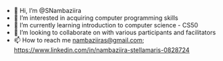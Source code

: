 - 👋 Hi, I’m @SNambaziira
- 👀 I’m interested in acquiring computer programming skills
- 🌱 I’m currently learning introduction to computer science - CS50
- 💞️ I’m looking to collaborate on with various participants and facilitators
- 📫 How to reach me nambaziiras@gmail.com; https://www.linkedin.com/in/nambaziira-stellamaris-0828724

<!---
SNambaziira/SNambaziira is a ✨ special ✨ repository because its `README.md` (this file) appears on your GitHub profile.
You can click the Preview link to take a look at your changes.
--->
